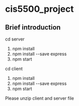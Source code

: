 # cis5500_project

## Brief introduction
cd server
1. npm install
2. npm install --save express
3. npm start

cd client
1. npm install
2. npm install --save express
3. npm start

Please unzip client and server file
